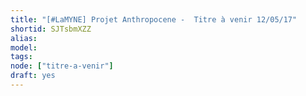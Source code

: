 ```yaml
---
title: "[#LaMYNE] Projet Anthropocene -  Titre à venir 12/05/17"
shortid: SJTsbmXZZ
alias:
model:
tags:
node: ["titre-a-venir"]
draft: yes
---
```

